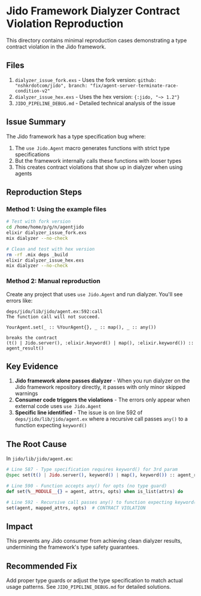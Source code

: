 # Jido Framework Dialyzer Contract Violation Reproduction

This directory contains minimal reproduction cases demonstrating a type contract violation in the Jido framework.

## Files

1. `dialyzer_issue_fork.exs` - Uses the fork version: `github: "nshkrdotcom/jido", branch: "fix/agent-server-terminate-race-condition-v2"`
2. `dialyzer_issue_hex.exs` - Uses the hex version: `{:jido, "~> 1.2"}`
3. `JIDO_PIPELINE_DEBUG.md` - Detailed technical analysis of the issue

## Issue Summary

The Jido framework has a type specification bug where:

1. The `use Jido.Agent` macro generates functions with strict type specifications
2. But the framework internally calls these functions with looser types
3. This creates contract violations that show up in dialyzer when using agents

## Reproduction Steps

### Method 1: Using the example files

```bash
# Test with fork version
cd /home/home/p/g/n/agentjido
elixir dialyzer_issue_fork.exs
mix dialyzer --no-check

# Clean and test with hex version  
rm -rf .mix deps _build
elixir dialyzer_issue_hex.exs
mix dialyzer --no-check
```

### Method 2: Manual reproduction

Create any project that uses `use Jido.Agent` and run dialyzer. You'll see errors like:

```
deps/jido/lib/jido/agent.ex:592:call
The function call will not succeed.

YourAgent.set(_ :: %YourAgent{}, _ :: map(), _ :: any())

breaks the contract
(t() | Jido.server(), :elixir.keyword() | map(), :elixir.keyword()) :: agent_result()
```

## Key Evidence

1. **Jido framework alone passes dialyzer** - When you run dialyzer on the Jido framework repository directly, it passes with only minor skipped warnings
2. **Consumer code triggers the violations** - The errors only appear when external code uses `use Jido.Agent`
3. **Specific line identified** - The issue is on line 592 of `deps/jido/lib/jido/agent.ex` where a recursive call passes `any()` to a function expecting `keyword()`

## The Root Cause

In `jido/lib/jido/agent.ex`:

```elixir
# Line 587 - Type specification requires keyword() for 3rd param
@spec set(t() | Jido.server(), keyword() | map(), keyword()) :: agent_result()

# Line 590 - Function accepts any() for opts (no type guard)  
def set(%__MODULE__{} = agent, attrs, opts) when is_list(attrs) do

# Line 592 - Recursive call passes any() to function expecting keyword()
set(agent, mapped_attrs, opts)  # CONTRACT VIOLATION
```

## Impact

This prevents any Jido consumer from achieving clean dialyzer results, undermining the framework's type safety guarantees.

## Recommended Fix

Add proper type guards or adjust the type specification to match actual usage patterns. See `JIDO_PIPELINE_DEBUG.md` for detailed solutions.